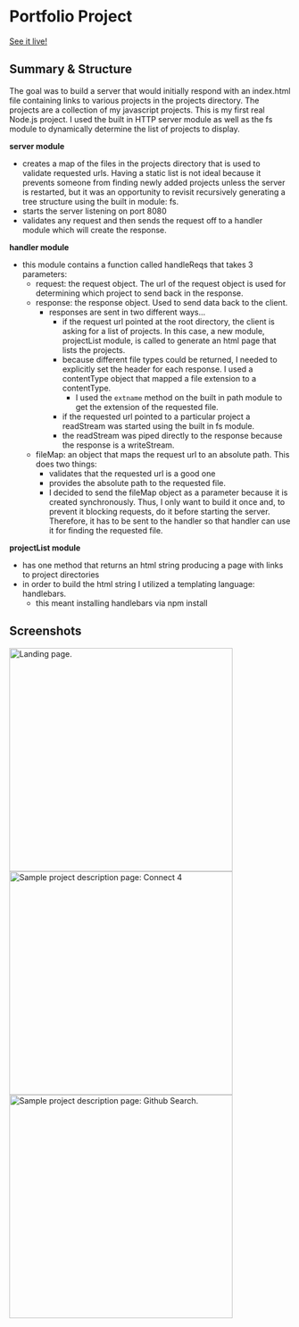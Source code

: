 # Portfolio Project

<a href="https://maggie-wiseman-portfolio.herokuapp.com/carousel/description">See it live!</a>

## Summary & Structure
The goal was to build a server that would initially respond with an index.html file containing links to various projects in the projects directory. The projects are a collection of my javascript projects. This is my first real Node.js project.  I used the built in HTTP server module as well as the fs module to dynamically determine the list of projects to display. 

**server module**
* creates a map of the files in the projects directory that is used to validate requested urls.  Having a static list is not ideal because it prevents someone from finding newly added projects unless the server is restarted, but it was an opportunity to revisit recursively generating a tree structure using the built in module: fs.
* starts the server listening on port 8080
* validates any request and then sends the request off to a handler module which will create the response.

**handler module**
* this module contains a function called handleReqs that takes 3 parameters:
    * request: the request object.  The url of the request object is used for determining which project to send back in the response.
    * response: the response object. Used to send data back to the client.
        * responses are sent in two different ways...
            * if the request url pointed at the root directory, the client is asking for a list of projects.  In this case, a new module, projectList module, is called to generate an html page that lists the projects.
            * because different file types could be returned, I needed to explicitly set the header for each response.  I used a contentType object that mapped a file extension to a contentType.
                * I used the `extname` method on the built in path module to get the extension of the requested file.
            * if the requested url pointed to a particular project a readStream was started using the built in fs module.
            * the readStream was piped directly to the response because the response is a writeStream.
    * fileMap: an object that maps the request url to an absolute path.  This does two things:
        * validates that the requested url is a good one
        * provides the absolute path to the requested file.
        * I decided to send the fileMap object as a parameter because it is created synchronously.  Thus, I only want to build it once and, to prevent it blocking requests, do it before starting the server. Therefore, it has to be sent to the handler so that handler can use it for finding the requested file.

**projectList module**
* has one method that returns an html string producing a page with links to project directories
* in order to build the html string I utilized a templating language: handlebars.  
    * this meant installing handlebars via npm install
    
## Screenshots
<img src="https://raw.githubusercontent.com/maggiewiseman/portfolio/master/site-creenshots/landingPage.png" width="400px" alt="Landing page." />
<img src="https://raw.githubusercontent.com/maggiewiseman/portfolio/master/site-creenshots/landingPage.png" width="400px" alt="Sample project description page: Connect 4" />
<img src="https://raw.githubusercontent.com/maggiewiseman/portfolio/master/site-creenshots/landingPage.png" width="400px" alt="Sample project description page: Github Search." />
